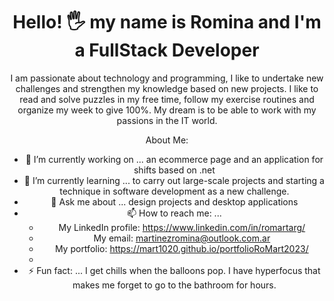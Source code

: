 

<div id="header" align="center">
    <h1 align="center"> Hello! 🖐 my name is Romina and I'm a FullStack Developer</h1>
<div>    
    I am passionate about technology and programming, I like to undertake new challenges and strengthen my knowledge based on new projects.
    I like to read and solve puzzles in my free time, follow my exercise routines and organize my week to give 100%. 
    My dream is to be able to work with my passions in the IT world.
    

About Me:

- 🔭 I’m currently working on ...
    an ecommerce page and an application for shifts based on .net
- 🌱 I’m currently learning ... 
    to carry out large-scale projects and starting a technique in software development as a new challenge.
- 💬 Ask me about ...
    design projects and desktop applications
- 📫 How to reach me: ...
     - My LinkedIn profile: https://www.linkedin.com/in/romartarg/
     - My email: martinezromina@outlook.com.ar
     - My portfolio: https://mart1020.github.io/portfolioRoMart2023/
     - 
- ⚡ Fun fact: ... 
    I get chills when the balloons pop.
    I have hyperfocus that makes me forget to go to the bathroom for hours.

